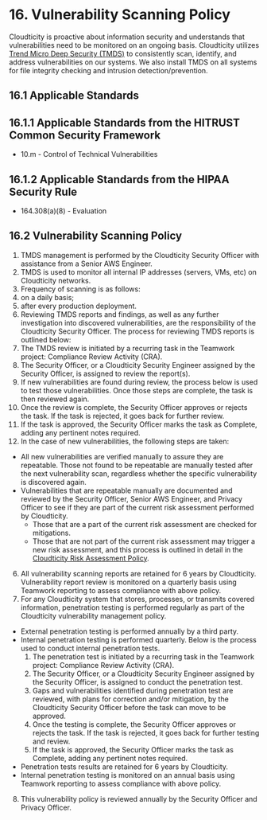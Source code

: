 # 16. Vulnerability Scanning Policy

Cloudticity is proactive about information security and understands that vulnerabilities need to be monitored on an ongoing basis. Cloudticity utilizes [Trend Micro Deep Security (TMDS)](https://www.trendmicro.com/en_us/business/products/hybrid-cloud/deep-security-for-cloud.html) to consistently scan, identify, and address vulnerabilities on our systems. We also install TMDS on all systems for file integrity checking and intrusion detection/prevention.

## 16.1 Applicable Standards

## 16.1.1 Applicable Standards from the HITRUST Common Security Framework

* 10.m - Control of Technical Vulnerabilities

## 16.1.2 Applicable Standards from the HIPAA Security Rule

* 164.308(a)(8) - Evaluation

## 16.2 Vulnerability Scanning Policy

1. TMDS management is performed by the Cloudticity Security Officer with assistance from a Senior AWS Engineer.
2. TMDS is used to monitor all internal IP addresses (servers, VMs, etc) on Cloudticity networks.
3. Frequency of scanning is as follows:
  1. on a daily basis;
  2. after every production deployment.
4. Reviewing TMDS reports and findings, as well as any further investigation into discovered vulnerabilities, are the responsibility of the Cloudticity Security Officer. The process for reviewing TMDS reports is outlined below:
  1. The TMDS review is initiated by a recurring task in the Teamwork project: Compliance Review Activity (CRA).
  2. The Security Officer, or a Cloudticity Security Engineer assigned by the Security Officer, is assigned to review the report(s).
  3. If new vulnerabilities are found during review, the process below is used to test those vulnerabilities. Once those steps are complete, the task is then reviewed again.
  4. Once the review is complete, the Security Officer approves or rejects the task. If the task is rejected, it goes back for further review.
  5. If the task is approved, the Security Officer marks the task as Complete, adding any pertinent notes required.
5. In the case of new vulnerabilities, the following steps are taken:
  * All new vulnerabilities are verified manually to assure they are repeatable. Those not found to be repeatable are manually tested after the next vulnerability scan, regardless whether the specific vulnerability is discovered again.
  * Vulnerabilities that are repeatable manually are documented and reviewed by the Security Officer, Senior AWS Engineer, and Privacy Officer to see if they are part of the current risk assessment performed by Cloudticity.
    * Those that are a part of the current risk assessment are checked for mitigations.
    * Those that are not part of the current risk assessment may trigger a new risk assessment, and this process is outlined in detail in the [Cloudticity Risk Assessment Policy](04-risk_management_policy.md).
6. All vulnerability scanning reports are retained for 6 years by Cloudticity. Vulnerability report review is monitored on a quarterly basis using Teamwork reporting to assess compliance with above policy.
7. For any Cloudticity system that stores, processes, or transmits covered information, penetration testing is performed regularly as part of the Cloudticity vulnerability management policy.
  * External penetration testing is performed annually by a third party.
  * Internal penetration testing is performed quarterly. Below is the process used to conduct internal penetration tests.
      1. The penetration test is initiated by a recurring task in the Teamwork project: Compliance Review Activity (CRA).
      2. The Security Officer, or a Cloudticity Security Engineer assigned by the Security Officer, is assigned to conduct the penetration test.
      3. Gaps and vulnerabilities identified during penetration test are reviewed, with plans for correction and/or mitigation, by the Cloudticity Security Officer before the task can move to be approved.
      4. Once the testing is complete, the Security Officer approves or rejects the task. If the task is rejected, it goes back for further testing and review.
      5. If the task is approved, the Security Officer marks the task as Complete, adding any pertinent notes required.
  * Penetration tests results are retained for 6 years by Cloudticity.
  * Internal penetration testing is monitored on an annual basis using Teamwork reporting to assess compliance with above policy.
8. This vulnerability policy is reviewed annually by the Security Officer and Privacy Officer.
